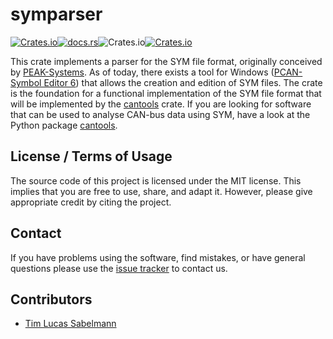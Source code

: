 # symparser

[![Crates.io](https://img.shields.io/crates/v/symparser)](https://crates.io/crates/symparser)[![docs.rs](https://img.shields.io/docsrs/symparser)](https://docs.rs/crate/symparser/latest)![Crates.io](https://img.shields.io/crates/l/symparser)[![Crates.io](https://img.shields.io/crates/d/symparser)](https://crates.io/crates/symparser)

This crate implements a parser for the SYM file format, originally conceived by [PEAK-Systems](https://www.peak-system.com/). 
As of today, there exists a tool for Windows ([PCAN-Symbol Editor 6](https://www.peak-system.com/PCAN-Symbol-Editor-6.416.0.html#:~:text=Das%20von%20PEAK%2DSystem%20entwickelte,CAN%2DIDs%20zun%C3%A4chst%20Namen%20zugewiesen.))
that allows the creation and edition of SYM files. The crate is the foundation for a functional implementation of the 
SYM file format that will be implemented by the [cantools](https://github.com/tsabelmann/cantools-rs) crate. If you are looking
for software that can be used to analyse CAN-bus data using SYM, have a look at the Python package [cantools](https://github.com/cantools/cantools).

## License / Terms of Usage

The source code of this project is licensed under the MIT license. This implies that you are free to use, share, and adapt it. However, please give appropriate credit by citing the project.

## Contact

If you have problems using the software, find mistakes, or have general questions please use the [issue tracker](https://github.com/tsabelmann/symparser-rs/issues) to contact us.

## Contributors

- [Tim Lucas Sabelmann](https://github.com/tsabelmann)